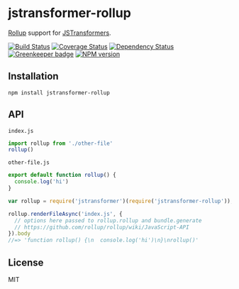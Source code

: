 # jstransformer-rollup

[Rollup](https://github.com/rollup/rollup) support for [JSTransformers](http://github.com/jstransformers).

[![Build Status](https://img.shields.io/travis/jstransformers/jstransformer-rollup/master.svg)](https://travis-ci.org/jstransformers/jstransformer-rollup)
[![Coverage Status](https://img.shields.io/codecov/c/github/jstransformers/jstransformer-rollup/master.svg)](https://codecov.io/gh/jstransformers/jstransformer-rollup)
[![Dependency Status](https://img.shields.io/david/jstransformers/jstransformer-rollup/master.svg)](http://david-dm.org/jstransformers/jstransformer-rollup)
[![Greenkeeper badge](https://badges.greenkeeper.io/jstransformers/jstransformer-rollup.svg)](https://greenkeeper.io/)
[![NPM version](https://img.shields.io/npm/v/jstransformer-rollup.svg)](https://www.npmjs.org/package/jstransformer-rollup)

## Installation

    npm install jstransformer-rollup

## API

`index.js`
```js
import rollup from './other-file'
rollup()
```

`other-file.js`
```js
export default function rollup() {
  console.log('hi')
}
```


```js
var rollup = require('jstransformer')(require('jstransformer-rollup'));

rollup.renderFileAsync('index.js', {
  // options here passed to rollup.rollup and bundle.generate
  // https://github.com/rollup/rollup/wiki/JavaScript-API
}).body
//=> 'function rollup() {\n  console.log('hi')\n}\nrollup()'
```

## License

MIT
